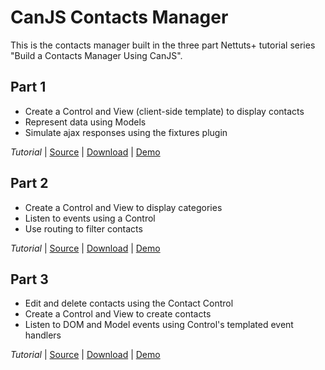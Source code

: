 # CanJS Contacts Manager

This is the contacts manager built in the three part Nettuts+ tutorial series "Build a Contacts Manager Using CanJS".

## Part 1

- Create a Control and View (client-side template) to display contacts
- Represent data using Models
- Simulate ajax responses using the fixtures plugin

_Tutorial_ | [Source](https://github.com/ccummings/canjs-contacts-tutorial/tree/master/part1) | [Download](#) | [Demo](http://ccummings.github.com/canjs-contacts-tutorial/part1/)

## Part 2

- Create a Control and View to display categories
- Listen to events using a Control
- Use routing to filter contacts

_Tutorial_ | [Source](https://github.com/ccummings/canjs-contacts-tutorial/tree/master/part2) | [Download](#) | [Demo](http://ccummings.github.com/canjs-contacts-tutorial/part2/)

## Part 3

- Edit and delete contacts using the Contact Control
- Create a Control and View to create contacts
- Listen to DOM and Model events using Control's templated event handlers

_Tutorial_ | [Source](https://github.com/ccummings/canjs-contacts-tutorial/tree/master/part3) | [Download](#) | [Demo](http://ccummings.github.com/canjs-contacts-tutorial/part3/)